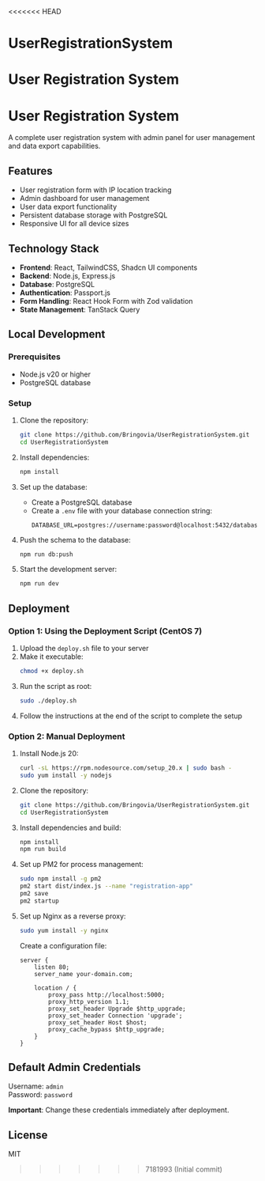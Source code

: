 <<<<<<< HEAD
# UserRegistrationSystem
User Registration System
=======
# User Registration System

A complete user registration system with admin panel for user management and data export capabilities.

## Features

- User registration form with IP location tracking
- Admin dashboard for user management
- User data export functionality
- Persistent database storage with PostgreSQL
- Responsive UI for all device sizes

## Technology Stack

- **Frontend**: React, TailwindCSS, Shadcn UI components
- **Backend**: Node.js, Express.js
- **Database**: PostgreSQL
- **Authentication**: Passport.js
- **Form Handling**: React Hook Form with Zod validation
- **State Management**: TanStack Query

## Local Development

### Prerequisites

- Node.js v20 or higher
- PostgreSQL database

### Setup

1. Clone the repository:
   ```bash
   git clone https://github.com/Bringovia/UserRegistrationSystem.git
   cd UserRegistrationSystem
   ```

2. Install dependencies:
   ```bash
   npm install
   ```

3. Set up the database:
   - Create a PostgreSQL database
   - Create a `.env` file with your database connection string:
     ```
     DATABASE_URL=postgres://username:password@localhost:5432/database_name
     ```

4. Push the schema to the database:
   ```bash
   npm run db:push
   ```

5. Start the development server:
   ```bash
   npm run dev
   ```

## Deployment

### Option 1: Using the Deployment Script (CentOS 7)

1. Upload the `deploy.sh` file to your server
2. Make it executable:
   ```bash
   chmod +x deploy.sh
   ```
3. Run the script as root:
   ```bash
   sudo ./deploy.sh
   ```
4. Follow the instructions at the end of the script to complete the setup

### Option 2: Manual Deployment

1. Install Node.js 20:
   ```bash
   curl -sL https://rpm.nodesource.com/setup_20.x | sudo bash -
   sudo yum install -y nodejs
   ```

2. Clone the repository:
   ```bash
   git clone https://github.com/Bringovia/UserRegistrationSystem.git
   cd UserRegistrationSystem
   ```

3. Install dependencies and build:
   ```bash
   npm install
   npm run build
   ```

4. Set up PM2 for process management:
   ```bash
   sudo npm install -g pm2
   pm2 start dist/index.js --name "registration-app"
   pm2 save
   pm2 startup
   ```

5. Set up Nginx as a reverse proxy:
   ```bash
   sudo yum install -y nginx
   ```
   
   Create a configuration file:
   ```
   server {
       listen 80;
       server_name your-domain.com;

       location / {
           proxy_pass http://localhost:5000;
           proxy_http_version 1.1;
           proxy_set_header Upgrade $http_upgrade;
           proxy_set_header Connection 'upgrade';
           proxy_set_header Host $host;
           proxy_cache_bypass $http_upgrade;
       }
   }
   ```

## Default Admin Credentials

Username: `admin`  
Password: `password`

**Important**: Change these credentials immediately after deployment.

## License

MIT
>>>>>>> 7181993 (Initial commit)
